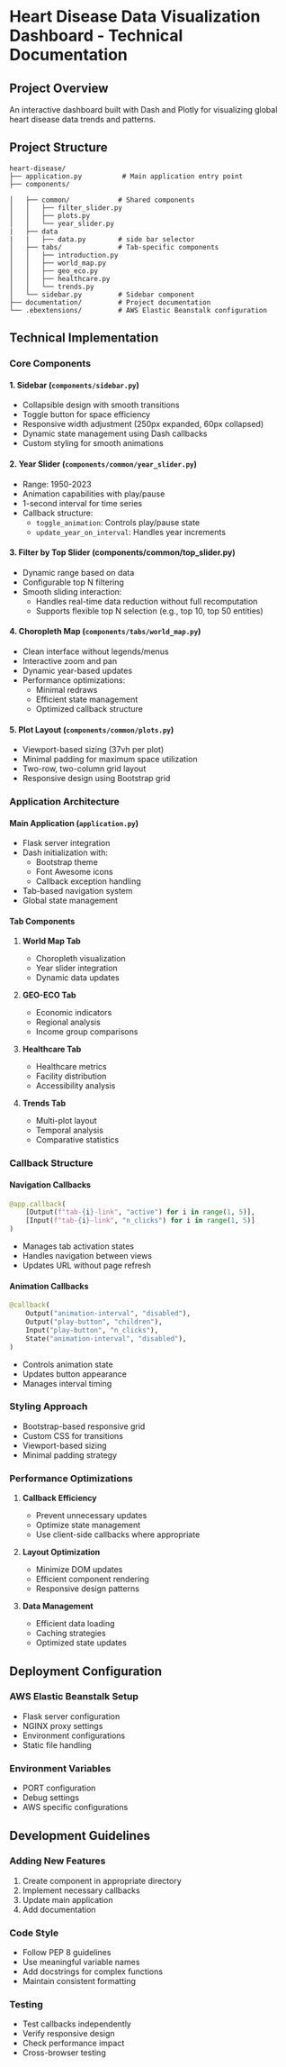 # Heart Disease Data Visualization Dashboard - Technical Documentation

## Project Overview
An interactive dashboard built with Dash and Plotly for visualizing global heart disease data trends and patterns.

## Project Structure

```
heart-disease/
├── application.py          # Main application entry point
├── components/

│   ├── common/            # Shared components
│   │   ├── filter_slider.py
│   │   ├── plots.py
│   │   └── year_slider.py
|   ├── data
|   |   ├── data.py        # side bar selector
│   ├── tabs/              # Tab-specific components
│   │   ├── introduction.py
│   │   ├── world_map.py
│   │   ├── geo_eco.py
│   │   ├── healthcare.py
│   │   └── trends.py
│   └── sidebar.py         # Sidebar component
├── documentation/         # Project documentation
└── .ebextensions/         # AWS Elastic Beanstalk configuration
```

## Technical Implementation

### Core Components

#### 1. Sidebar (`components/sidebar.py`)
- Collapsible design with smooth transitions
- Toggle button for space efficiency
- Responsive width adjustment (250px expanded, 60px collapsed)
- Dynamic state management using Dash callbacks
- Custom styling for smooth animations

#### 2. Year Slider (`components/common/year_slider.py`)
- Range: 1950-2023
- Animation capabilities with play/pause
- 1-second interval for time series
- Callback structure:
  - `toggle_animation`: Controls play/pause state
  - `update_year_on_interval`: Handles year increments

#### 3. Filter by Top Slider (components/common/top_slider.py)

- Dynamic range based on data
- Configurable top N filtering
- Smooth sliding interaction:
  - Handles real-time data reduction without full recomputation
  - Supports flexible top N selection (e.g., top 10, top 50 entities)

#### 4. Choropleth Map (`components/tabs/world_map.py`)
- Clean interface without legends/menus
- Interactive zoom and pan
- Dynamic year-based updates
- Performance optimizations:
  - Minimal redraws
  - Efficient state management
  - Optimized callback structure

#### 5. Plot Layout (`components/common/plots.py`)
- Viewport-based sizing (37vh per plot)
- Minimal padding for maximum space utilization
- Two-row, two-column grid layout
- Responsive design using Bootstrap grid

### Application Architecture

#### Main Application (`application.py`)
- Flask server integration
- Dash initialization with:
  - Bootstrap theme
  - Font Awesome icons
  - Callback exception handling
- Tab-based navigation system
- Global state management

#### Tab Components
1. **World Map Tab**
   - Choropleth visualization
   - Year slider integration
   - Dynamic data updates

2. **GEO-ECO Tab**
   - Economic indicators
   - Regional analysis
   - Income group comparisons

3. **Healthcare Tab**
   - Healthcare metrics
   - Facility distribution
   - Accessibility analysis

4. **Trends Tab**
   - Multi-plot layout
   - Temporal analysis
   - Comparative statistics

### Callback Structure

#### Navigation Callbacks
```python
@app.callback(
    [Output(f"tab-{i}-link", "active") for i in range(1, 5)],
    [Input(f"tab-{i}-link", "n_clicks") for i in range(1, 5)]
)
```
- Manages tab activation states
- Handles navigation between views
- Updates URL without page refresh

#### Animation Callbacks
```python
@callback(
    Output("animation-interval", "disabled"),
    Output("play-button", "children"),
    Input("play-button", "n_clicks"),
    State("animation-interval", "disabled"),
)
```
- Controls animation state
- Updates button appearance
- Manages interval timing

### Styling Approach
- Bootstrap-based responsive grid
- Custom CSS for transitions
- Viewport-based sizing
- Minimal padding strategy

### Performance Optimizations
1. **Callback Efficiency**
   - Prevent unnecessary updates
   - Optimize state management
   - Use client-side callbacks where appropriate

2. **Layout Optimization**
   - Minimize DOM updates
   - Efficient component rendering
   - Responsive design patterns

3. **Data Management**
   - Efficient data loading
   - Caching strategies
   - Optimized state updates

## Deployment Configuration

### AWS Elastic Beanstalk Setup
- Flask server configuration
- NGINX proxy settings
- Environment configurations
- Static file handling

### Environment Variables
- PORT configuration
- Debug settings
- AWS specific configurations

## Development Guidelines

### Adding New Features
1. Create component in appropriate directory
2. Implement necessary callbacks
3. Update main application
4. Add documentation

### Code Style
- Follow PEP 8 guidelines
- Use meaningful variable names
- Add docstrings for complex functions
- Maintain consistent formatting

### Testing
- Test callbacks independently
- Verify responsive design
- Check performance impact
- Cross-browser testing

